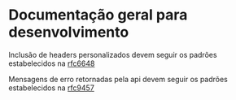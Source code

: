 # Documentação geral para desenvolvimento

Inclusão de headers personalizados devem seguir os padrões estabelecidos na [rfc6648](https://datatracker.ietf.org/doc/html/rfc6648)

Mensagens de erro retornadas pela api devem seguir os padrões estabelecidos na [rfc9457](https://datatracker.ietf.org/doc/html/rfc9457)
